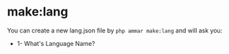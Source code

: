 # make:lang

You can create a new lang.json file by `php ammar make:lang` and will ask you:

* 1- What's Language Name?
